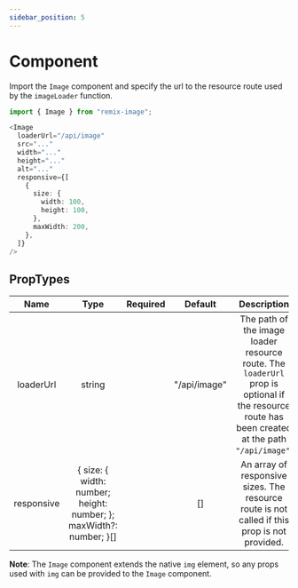 ```yaml
---
sidebar_position: 5
---
```


# Component

Import the `Image` component and specify the url to the resource route used by the `imageLoader` function.


```typescript jsx
import { Image } from "remix-image";

<Image
  loaderUrl="/api/image"
  src="..."
  width="..."
  height="..."
  alt="..."
  responsive={[
    {
      size: {
        width: 100,
        height: 100,
      },
      maxWidth: 200,
    },
  ]}
/>
```

## PropTypes
|    Name    |                                Type                                | Required |   Default    |                                                                    Description                                                                    |
|:----------:|:------------------------------------------------------------------:|:--------:|:------------:|:-------------------------------------------------------------------------------------------------------------------------------------------------:|
|  loaderUrl |                               string                               |          | "/api/image" | The path of the image loader resource route. The `loaderUrl` prop is optional if the resource route has been created at the path `"/api/image"`.  |
| responsive | { size: { width: number; height: number; }; maxWidth?: number; }[] |          |      []      |                           An array of responsive sizes. The resource route is not called if this prop is not provided.                            |

**Note**: The `Image` component extends the native `img` element, so any props used with `img` can be provided to the `Image` component.